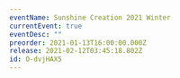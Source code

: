 ```yaml
---
eventName: Sunshine Creation 2021 Winter
currentEvent: true
eventDesc: ""
preorder: 2021-01-13T16:00:00.000Z
release: 2021-02-12T03:45:18.802Z
id: O-dvjHAX5
---
```

